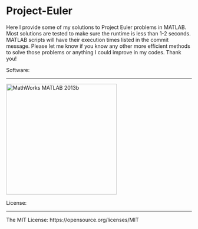 # Project-Euler
Here I provide some of my solutions to Project Euler problems in MATLAB. Most solutions are tested to make sure the runtime is less than 1-2 seconds. MATLAB scripts will have their execution times listed in the commit message. Please let me know if you know any other more efficient methods to solve those problems or anything I could improve in my codes. Thank you! 

Software: 
<hr />
<img src="https://www.mathworks.com/cmsimages/64848_wl_cc_logo_membrane_2002_wl.gif" title="MathWorks MATLAB 2013b" width="300px"/>

License:
<hr />
The MIT License: https://opensource.org/licenses/MIT